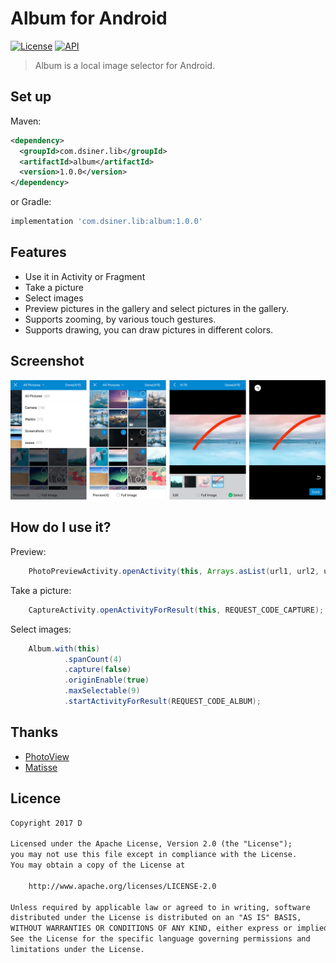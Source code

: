 # Album for Android

[![License](https://img.shields.io/badge/license-Apache%202-green.svg)](https://www.apache.org/licenses/LICENSE-2.0)
[![API](https://img.shields.io/badge/API-11%2B-green.svg?style=flat)](https://android-arsenal.com/api?level=11)

> Album is a local image selector for Android.

## Set up
Maven:
```xml
<dependency>
  <groupId>com.dsiner.lib</groupId>
  <artifactId>album</artifactId>
  <version>1.0.0</version>
</dependency>
```
or Gradle:
```groovy
implementation 'com.dsiner.lib:album:1.0.0'
```

## Features
- Use it in Activity or Fragment
- Take a picture
- Select images
- Preview pictures in the gallery and select pictures in the gallery.
- Supports zooming, by various touch gestures.
- Supports drawing, you can draw pictures in different colors.

## Screenshot
![Artboard](https://github.com/Dsiner/Album/blob/master/image/album.png)

## How do I use it?
Preview:
```java
    PhotoPreviewActivity.openActivity(this, Arrays.asList(url1, url2, url3), 1);
```

Take a picture:
```java
    CaptureActivity.openActivityForResult(this, REQUEST_CODE_CAPTURE);
```

Select images:
```java
    Album.with(this)
            .spanCount(4)
            .capture(false)
            .originEnable(true)
            .maxSelectable(9)
            .startActivityForResult(REQUEST_CODE_ALBUM);
```

## Thanks
- [PhotoView](https://github.com/chrisbanes/PhotoView)
- [Matisse](https://github.com/zhihu/Matisse)

## Licence

```txt
Copyright 2017 D

Licensed under the Apache License, Version 2.0 (the "License");
you may not use this file except in compliance with the License.
You may obtain a copy of the License at

    http://www.apache.org/licenses/LICENSE-2.0

Unless required by applicable law or agreed to in writing, software
distributed under the License is distributed on an "AS IS" BASIS,
WITHOUT WARRANTIES OR CONDITIONS OF ANY KIND, either express or implied.
See the License for the specific language governing permissions and
limitations under the License.
```
